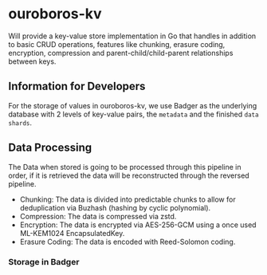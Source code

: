 # ouroboros-kv

Will provide a key-value store implementation in Go that handles in addition to basic CRUD operations, features like chunking, erasure coding, encryption, compression and parent-child/child-parent relationships between keys.


## Information for Developers

For the storage of values in ouroboros-kv, we use Badger as the underlying database with 2 levels of key-value pairs, the `metadata` and the finished `data shards`.

## Data Processing
The Data when stored is going to be processed through this pipeline in order, if it is retrieved the data will be reconstructed through the reversed pipeline.

- Chunking: The data is divided into predictable chunks to allow for deduplication via Buzhash (hashing by cyclic polynomial).
- Compression: The data is compressed via zstd.
- Encryption: The data is encrypted via AES-256-GCM using a once used ML-KEM1024 EncapsulatedKey.
- Erasure Coding: The data is encoded with Reed-Solomon coding.

### Storage in Badger

